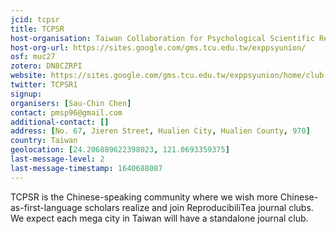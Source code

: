 ```yaml
---
jcid: tcpsr
title: TCPSR
host-organisation: Taiwan Collaboration for Psychological Scientific Research
host-org-url: https://sites.google.com/gms.tcu.edu.tw/exppsyunion/
osf: muc27
zotero: DN8CZRPI
website: https://sites.google.com/gms.tcu.edu.tw/exppsyunion/home/club
twitter: TCPSR1
signup: 
organisers: [Sau-Chin Chen]
contact: pmsp96@gmail.com
additional-contact: []
address: [No. 67, Jieren Street, Hualien City, Hualien County, 970]
country: Taiwan
geolocation: [24.206889622398023, 121.0693359375]
last-message-level: 2
last-message-timestamp: 1640688087
---
```


TCPSR is the Chinese-speaking community where we wish more Chinese-as-first-language scholars realize and join ReproducibiliTea journal clubs. We expect each mega city in Taiwan will have a standalone journal club.
